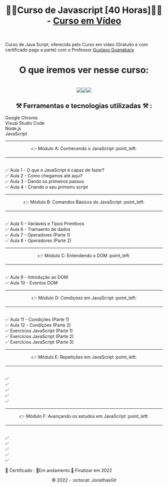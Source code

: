  <h1 align="center">🚧🚀Curso de Javascript [40 Horas]🚀🚧 - <a href="https://www.cursoemvideo.com/">Curso em Vídeo</a></h1><br>
 
Curso de Java Script, oferecido pelo Curso em vídeo (Gratuito e com certificado pago a parte) com o Professor <a href="https://github.com/gustavoguanabara">Gustavo Guanabara</a>


<h1 align="center"> O que iremos ver nesse curso:</h1>

<h1 align="center"><img src="https://img.shields.io/badge/HTML5-E34F26?style=for-the-badge&logo=html5&logoColor=white"><img src="https://img.shields.io/badge/CSS3-1572B6?style=for-the-badge&logo=css3&logoColor=white"><img src="https://img.shields.io/badge/JavaScript-F7DF1E?style=for-the-badge&logo=javascript&logoColor=black"></h1>

<h2 align="center">⚒️ Ferramentas e tecnologias utilizadas ⚒️ :</h2>

Google Chrome<br>
Visual Studio Code<br>
Node.js<br>
JavaScript<br>

 <hr>
 <p align="center">👉  Módulo A: Conhecendo o JavaScript :point_left: </p>
 <hr>
 <br>
 ✅ Aula 1 - O que o JavaScript é capaz de fazer? <br>
 ✅ Aula 2 - Como chegamos até aqui? <br>
 ✅ Aula 3 - Dando os primeiros passos <br>
 ✅ Aula 4 - Criando o seu primeiro script <br>
 
  <hr>
 <p align="center">👉  Módulo B: Comandos Básicos do JavaScript :point_left: </p>
 <hr>
 <br>
 ✅ Aula 5 - Variáveis e Tipos Primitivos<br>
 ✅ Aula 6 - Tramaento de dados<br>
 ✅ Aula 7 - Operadores (Parte 1)<br>
 ✅ Aula 8 - Operadores (Parte 2)<br>
 
  <hr>
 <p align="center">👉  Módulo C: Entendendo o DOM :point_left: </p>
 <hr>
 <br>
 ✅ Aula 9 - Introdução ao DOM<br>
 ✅ Aula 10 - Eventos DOM <br>
 
  <hr>
 <p align="center">👉  Módulo D: Condições em JavaScript :point_left: </p>
 <hr>
 <br>
 ✅  Aula 11 - Condições (Parte 1)<br>
 ✅  Aula 12 - Condições (Parte 2)<br>
 ✅  Exercícios JavaScript (Parte 1)<br>
 ✅  Exercícios JavaScript (Parte 2)<br>
 ✅  Exercícios JavaScript (Parte 3)<br>
 
  <hr>
 <p align="center">👉  Módulo E: Repetições em JavaScript :point_left: </p>
 <hr>
 <br>
 ✅ <br>
 ✅ <br>
 ✅ <br>
 ✅ <br>
 ✅ <br>
 
 
 
  <hr>
 <p align="center">👉  Módulo F: Avançando os estudos em JavaScript :point_left: </p>
 <hr>
 <br>
 ✅ <br>
 ✅ <br>
 ✅ <br>
 ✅ <br>
 ✅ <br>
 
 




🎯 Certificado : 🚧Em andamento.🚧 Finalizar em 2022 <br>

<p align="center">©️ 2022 - :octocat: JonathasGit </p>
